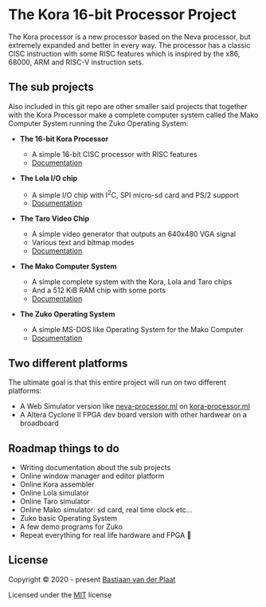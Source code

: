 # The Kora 16-bit Processor Project
The Kora processor is a new processor based on the Neva processor, but extremely expanded and better in every way.
The processor has a classic CISC instruction with some RISC features which is inspired by the x86, 68000, ARM and RISC-V instruction sets.

## The sub projects
Also included in this git repo are other smaller said projects that together with the Kora Processor make a complete computer system called the Mako Computer System running the Zuko Operating System:

- **The 16-bit Kora Processor**
    - A simple 16-bit CISC processor with RISC features
    - [Documentation](docs/kora-processor.md)

- **The Lola I/O chip**
    - A simple I/O chip with I<sup>2</sup>C, SPI micro-sd card and PS/2 support
    - [Documentation](docs/lola-io-chip.md)

- **The Taro Video Chip**
    - A simple video generator that outputs an 640x480 VGA signal
    - Various text and bitmap modes
    - [Documentation](docs/taro-video-chip.md)

- **The Mako Computer System**
    - A simple complete system with the Kora, Lola and Taro chips
    - And a 512 KiB RAM chip with some ports
    - [Documentation](docs/mako-computer-system.md)

- **The Zuko Operating System**
    - A simple MS-DOS like Operating System for the Mako Computer
    - [Documentation](docs/zuko-operating-system.md)

## Two different platforms
The ultimate goal is that this entire project will run on two different platforms:
- A Web Simulator version like [neva-processor.ml](https://neva-processor.ml/) on [kora-processor.ml](https://kora-processor.ml/)
- A Altera Cyclone II FPGA dev board version with other hardwear on a broadboard

## Roadmap things to do
- Writing documentation about the sub projects
- Online window manager and editor platform
- Online Kora assembler
- Online Lola simulator
- Online Taro simulator
- Online Mako simulator: sd card, real time clock etc...
- Zuko basic Operating System
- A few demo programs for Zuko
- Repeat everything for real life hardware and FPGA 🎉

## License
Copyright &copy; 2020 - present [Bastiaan van der Plaat](https://bastiaan.ml/)

Licensed under the [MIT](LICENSE) license
